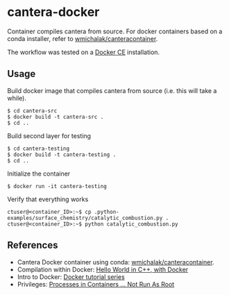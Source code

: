 # cantera-docker

Container compiles cantera from source. For docker containers based on a conda installer, refer to [wmichalak/canteracontainer](https://github.com/wmichalak/canteracontainer). 

The workflow was tested on a [Docker CE](https://docs.docker.com/install/) installation.

## Usage

Build docker image that compiles cantera from source (i.e. this will take a while).

```
$ cd cantera-src 
$ docker build -t cantera-src .
$ cd ..
```

Build second layer for testing

```
$ cd cantera-testing
$ docker build -t cantera-testing .
$ cd ..
```

Initialize the container

```
$ docker run -it cantera-testing
```

Verify that everything works

```
ctuser@<container_ID>:~$ cp .python-examples/surface_chemistry/catalytic_combustion.py .
ctuser@<container_ID>:~$ python catalytic_combustion.py
```

## References

 * Cantera Docker container using conda: [wmichalak/canteracontainer](https://github.com/wmichalak/canteracontainer).
 * Compilation within Docker: [Hello World in C++, with Docker](https://amytabb.com/ts/2018_07_28/)
 * Intro to Docker: [Docker tutorial series](https://rominirani.com/docker-tutorial-series-a7e6ff90a023)
 * Privileges: [Processes in Containers ... Not Run As Root](https://medium.com/@mccode/processes-in-containers-should-not-run-as-root-2feae3f0df3b)
